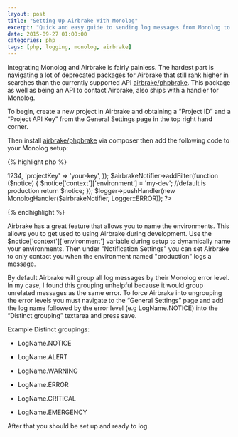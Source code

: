 ```yaml
---
layout: post
title: "Setting Up Airbrake With Monolog"
excerpt: "Quick and easy guide to sending log messages from Monolog to the external bug tracker Airbrake."
date: 2015-09-27 01:00:00
categories: php
tags: [php, logging, monolog, airbrake]
---  
```

Integrating Monolog and Airbrake is fairly painless. The hardest part  is navigating a lot of deprecated packages for 
Airbrake that still rank higher in searches than the currently supported API [airbrake/phpbrake](https://github.com/airbrake/phpbrake). 
This package as well as being an API to contact Airbrake, also ships with a handler for Monolog.  

To begin, create a new project in Airbrake and obtaining a “Project ID” and a “Project API Key” from the General Settings page in the top right hand corner.  

Then install [airbrake/phpbrake](https://github.com/airbrake/phpbrake) via composer then add the following code 
to your Monolog setup:  

{% highlight php %}
<?php

use Airbrake\MonologHandler;
use Airbrake\Notifier;
use Monolog\Logger;

$logger = new Logger('app');

$airbrakeNotifier = new Notifier(array(
    'projectId' => 1234,
    'projectKey' => 'your-key',
));

$airbrakeNotifier->addFilter(function ($notice) {
    $notice['context']['environment'] = 'my-dev'; //default is production
    return $notice;
});

$logger->pushHandler(new MonologHandler($airbrakeNotifier, Logger::ERROR));

?>
{% endhighlight %}

Airbrake has a great feature that allows you to name the environments. This allows you to get used to using Airbrake
during development. Use the $notice['context']['environment'] variable during setup to dynamically name your environments.
Then under "Notification Settings" you can set Airbrake to only contact you when the environment named "production" logs
a message.

By default Airbrake will group all log messages by their Monolog error level. In my case, I found this grouping unhelpful because it would group unrelated messages as the same error. To force Airbrake into ungrouping the error levels you must navigate to the “General Settings” page and add the log name followed by the error level (e.g LogName.NOTICE) into the “Distinct grouping” textarea and press save.  

Example Distinct groupings: 

* LogName.NOTICE 

* LogName.ALERT 

* LogName.WARNING   

* LogName.ERROR    

* LogName.CRITICAL 

* LogName.EMERGENCY  

After that you should be set up and ready to log.
